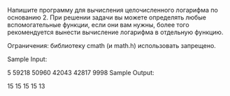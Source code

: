 Напишите программу для вычисления целочисленного логарифма по основанию 2. При решении задачи вы можете определять любые вспомогательные функции, если они вам нужны, более того рекомендуется вынести вычисление логарифма в отдельную функцию.

Ограничения: библиотеку cmath (и math.h) использовать запрещено.

Sample Input:

5
59218
50960
42043
42817
9998
Sample Output:

15
15
15
15
13
